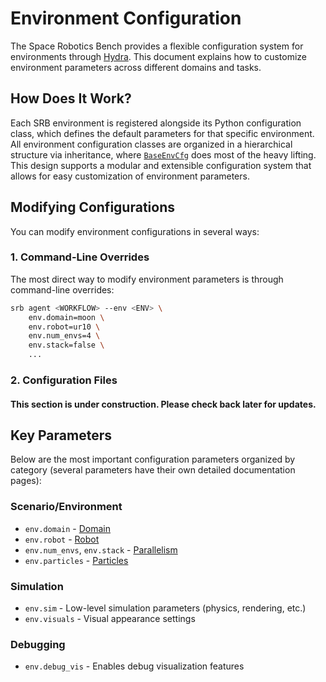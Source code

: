 # Environment Configuration

The Space Robotics Bench provides a flexible configuration system for environments through [Hydra](https://hydra.cc). This document explains how to customize environment parameters across different domains and tasks.

## How Does It Work?

Each SRB environment is registered alongside its Python configuration class, which defines the default parameters for that specific environment. All environment configuration classes are organized in a hierarchical structure via inheritance, where [`BaseEnvCfg`](https://github.com/AndrejOrsula/space_robotics_bench/blob/main/srb/core/env/common/base/env_cfg.py) does most of the heavy lifting. This design supports a modular and extensible configuration system that allows for easy customization of environment parameters.

## Modifying Configurations

You can modify environment configurations in several ways:

### 1. Command-Line Overrides

The most direct way to modify environment parameters is through command-line overrides:

```bash
srb agent <WORKFLOW> --env <ENV> \
    env.domain=moon \
    env.robot=ur10 \
    env.num_envs=4 \
    env.stack=false \
    ...
```

### 2. Configuration Files

<!-- TODO[docs]: Add instructions for environment configuration files -->

<div class="warning">

#### This section is under construction. Please check back later for updates.

</div>

## Key Parameters

Below are the most important configuration parameters organized by category (several parameters have their own detailed documentation pages):

### Scenario/Environment

- `env.domain` - [Domain](domain.md)
- `env.robot` - [Robot](robot.md)
- `env.num_envs`, `env.stack` - [Parallelism](parallelism.md)
- `env.particles` - [Particles](particles.md)

### Simulation

- `env.sim` - Low-level simulation parameters (physics, rendering, etc.)
- `env.visuals` - Visual appearance settings

### Debugging

- `env.debug_vis` - Enables debug visualization features
